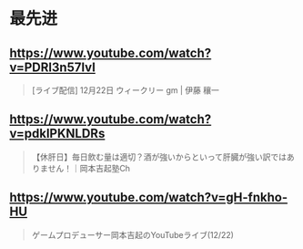 # 最先进

## https://www.youtube.com/watch?v=PDRl3n57IvI

> [ライブ配信] 12月22日 ウィークリー gm | 伊藤 穰一

## https://www.youtube.com/watch?v=pdklPKNLDRs

> 【休肝日】毎日飲む量は適切？酒が強いからといって肝臓が強い訳ではありません！｜岡本吉起塾Ch 

##  https://www.youtube.com/watch?v=gH-fnkho-HU

> ゲームプロデューサー岡本吉起のYouTubeライブ(12/22) 
